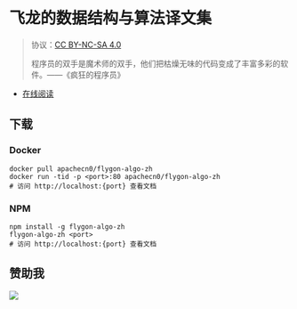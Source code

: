# 飞龙的数据结构与算法译文集

> 协议：[CC BY-NC-SA 4.0](http://creativecommons.org/licenses/by-nc-sa/4.0/)
> 
> 程序员的双手是魔术师的双手，他们把枯燥无味的代码变成了丰富多彩的软件。——《疯狂的程序员》

* [在线阅读](https://algo.flygon.net)
## 下载

### Docker

```
docker pull apachecn0/flygon-algo-zh
docker run -tid -p <port>:80 apachecn0/flygon-algo-zh
# 访问 http://localhost:{port} 查看文档
```

### NPM

```
npm install -g flygon-algo-zh
flygon-algo-zh <port>
# 访问 http://localhost:{port} 查看文档
```

## 赞助我

![](https://img-blog.csdnimg.cn/20200112005920729.png)
